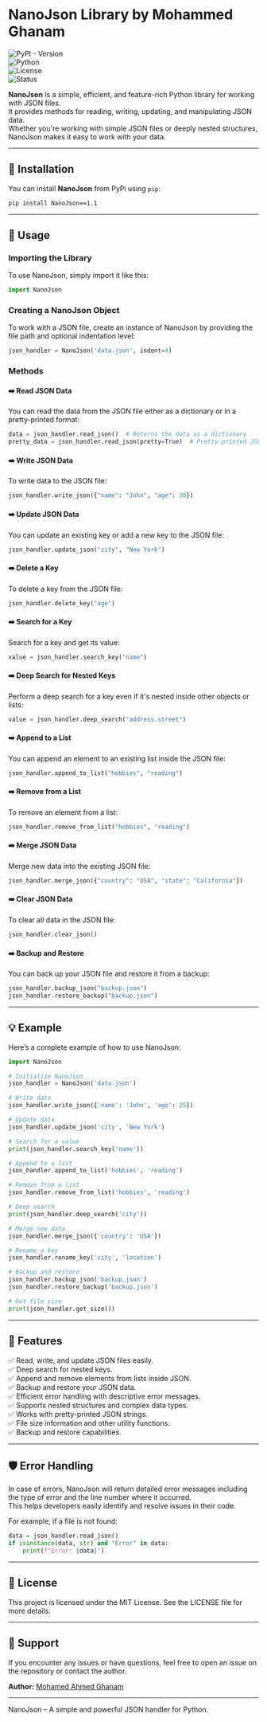 
# NanoJson Library by Mohammed Ghanam

![PyPI - Version](https://img.shields.io/pypi/v/NanoJson?color=blue&label=version)  
![Python](https://img.shields.io/badge/python-3.6%2B-blue)  
![License](https://img.shields.io/badge/license-MIT-green)  
![Status](https://img.shields.io/badge/status-active-success)  

**NanoJson** is a simple, efficient, and feature-rich Python library for working with JSON files.  
It provides methods for reading, writing, updating, and manipulating JSON data.  
Whether you're working with simple JSON files or deeply nested structures, NanoJson makes it easy to work with your data.

---

## 🚀 Installation

You can install **NanoJson** from PyPi using `pip`:

```bash
pip install NanoJson==1.1
```

---

## 📖 Usage

### Importing the Library
To use NanoJson, simply import it like this:
```python
import NanoJson
```

### Creating a NanoJson Object
To work with a JSON file, create an instance of NanoJson by providing the file path and optional indentation level:
```python
json_handler = NanoJson('data.json', indent=4)
```

### Methods

#### ➡️ Read JSON Data
You can read the data from the JSON file either as a dictionary or in a pretty-printed format:
```python
data = json_handler.read_json()  # Returns the data as a dictionary
pretty_data = json_handler.read_json(pretty=True)  # Pretty-printed JSON string
```

#### ➡️ Write JSON Data
To write data to the JSON file:
```python
json_handler.write_json({"name": "John", "age": 30})
```

#### ➡️ Update JSON Data
You can update an existing key or add a new key to the JSON file:
```python
json_handler.update_json("city", "New York")
```

#### ➡️ Delete a Key
To delete a key from the JSON file:
```python
json_handler.delete_key("age")
```

#### ➡️ Search for a Key
Search for a key and get its value:
```python
value = json_handler.search_key("name")
```

#### ➡️ Deep Search for Nested Keys
Perform a deep search for a key even if it's nested inside other objects or lists:
```python
value = json_handler.deep_search("address.street")
```

#### ➡️ Append to a List
You can append an element to an existing list inside the JSON file:
```python
json_handler.append_to_list("hobbies", "reading")
```

#### ➡️ Remove from a List
To remove an element from a list:
```python
json_handler.remove_from_list("hobbies", "reading")
```

#### ➡️ Merge JSON Data
Merge new data into the existing JSON file:
```python
json_handler.merge_json({"country": "USA", "state": "California"})
```

#### ➡️ Clear JSON Data
To clear all data in the JSON file:
```python
json_handler.clear_json()
```

#### ➡️ Backup and Restore
You can back up your JSON file and restore it from a backup:
```python
json_handler.backup_json("backup.json")
json_handler.restore_backup("backup.json")
```

---

## 💡 Example

Here’s a complete example of how to use NanoJson:
```python
import NanoJson

# Initialize NanoJson
json_handler = NanoJson('data.json')

# Write data
json_handler.write_json({'name': 'John', 'age': 25})

# Update data
json_handler.update_json('city', 'New York')

# Search for a value
print(json_handler.search_key('name'))

# Append to a list
json_handler.append_to_list('hobbies', 'reading')

# Remove from a list
json_handler.remove_from_list('hobbies', 'reading')

# Deep search
print(json_handler.deep_search('city'))

# Merge new data
json_handler.merge_json({'country': 'USA'})

# Rename a key
json_handler.rename_key('city', 'location')

# Backup and restore
json_handler.backup_json('backup.json')
json_handler.restore_backup('backup.json')

# Get file size
print(json_handler.get_size())
```

---

## 🌟 Features
✅ Read, write, and update JSON files easily.  
✅ Deep search for nested keys.  
✅ Append and remove elements from lists inside JSON.  
✅ Backup and restore your JSON data.  
✅ Efficient error handling with descriptive error messages.  
✅ Supports nested structures and complex data types.  
✅ Works with pretty-printed JSON strings.  
✅ File size information and other utility functions.  
✅ Backup and restore capabilities.  

---

## 🛡️ Error Handling
In case of errors, NanoJson will return detailed error messages including the type of error and the line number where it occurred.  
This helps developers easily identify and resolve issues in their code.

For example, if a file is not found:
```python
data = json_handler.read_json()
if isinstance(data, str) and "Error" in data:
    print(f"Error: {data}")
```

---

## 📄 License
This project is licensed under the MIT License. See the LICENSE file for more details.

---

## 💬 Support
If you encounter any issues or have questions, feel free to open an issue on the repository or contact the author.

**Author:** [Mohamed Ahmed Ghanam](https://t.me/midoghanam)

---

NanoJson – A simple and powerful JSON handler for Python.
